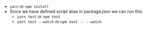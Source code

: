 - `yarn` or `npm install`
- Since we have defined script alias in package.json we can run this
  - `yarn test` or `npm test`
  - `yarn test --watch` or `npm test -- --watch`
